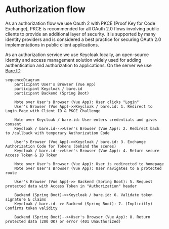 # Authorization flow

As an authorization flow we use Oauth 2 with PKCE (Proof Key for Code Exchange), PKCE is recommended for all OAuth 2.0 flows involving public clients to provide an additional layer of security. It is supported by many identity providers and is considered a best practice for securing OAuth 2.0 implementations in public client applications.

As an authorization service we use Keycloak locally, an open-source identity and access management solution widely used for adding authentication and authorization to applications. On the server we use [Bare.ID](https://www.bare.id/).


```mermaid
sequenceDiagram
    participant User's Browser (Vue App)
    participant Keycloak / bare.id
    participant Backend (Spring Boot)

    Note over User's Browser (Vue App): User clicks "Login"
    User's Browser (Vue App)->>Keycloak / bare.id: 1. Redirect to Login Page with Client ID & PKCE Challenge

    Note over Keycloak / bare.id: User enters credentials and gives consent
    Keycloak / bare.id-->>User's Browser (Vue App): 2. Redirect back to /callback with temporary Authorization Code

    User's Browser (Vue App)->>Keycloak / bare.id: 3. Exchange Authorization Code for Tokens (behind the scenes)
    Keycloak / bare.id-->>User's Browser (Vue App): 4. Return secure Access Token & ID Token

    Note over User's Browser (Vue App): User is redirected to homepage
    Note over User's Browser (Vue App): User navigates to a protected route

    User's Browser (Vue App)->> Backend (Spring Boot): 5. Request protected data with Access Token in "Authorization" header

    Backend (Spring Boot)->>Keycloak / bare.id: 6. Validate token signature & claims
    Keycloak / bare.id-->> Backend (Spring Boot): 7. (Implicitly) Confirms token validity

    Backend (Spring Boot)-->>User's Browser (Vue App): 8. Return protected data (200 OK) or error (401 Unauthorized)
```
